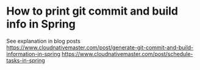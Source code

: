 # How to print git commit and build info in Spring

See explanation in blog posts
  https://www.cloudnativemaster.com/post/generate-git-commit-and-build-information-in-spring
  https://www.cloudnativemaster.com/post/schedule-tasks-in-spring
